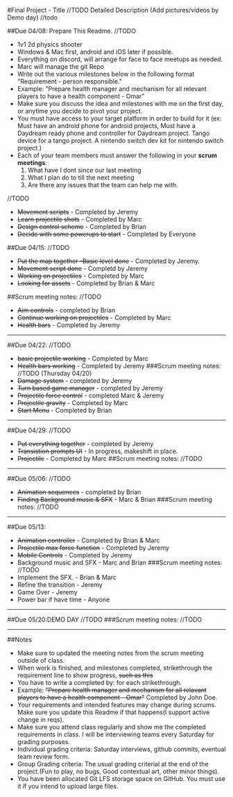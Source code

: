 #Final Project - Title //TODO
Detailed Description (Add pictures/videos by Demo day) //todo

##Due 04/08:
Prepare This Readme. 
//TODO

* 1v1 2d physics shooter
* Windows & Mac first, android and iOS later if possible.
* Everything on discord, will arrange for face to face meetups as needed.
* Marc will manage the git Repo
* Write out the various milestones below in the following format "Requirement - person responsible."
* Example: "Prepare health manager and mechanism for all relevant players to have a health component - Omar" 
* Make sure you discuss the idea and milestones with me on the first day, or anytime you decide to pivot your project.
* You must have access to your target platform in order to build for it (ex: Must have an android phone for android projects, Must have a Daydream ready phone and controller for Daydream project. Tango device for a tango project. A nintendo switch dev kit for nintendo switch project.)
* Each of your team members must answer the following in your **scrum meetings**:
	1. What have I dont since our last meeting
	2. What I plan do to till the next meeting
	3. Are there any issues that the team can help me with.



//TODO
 * ~~Movement scripts~~ - Completed by Jeremy
 * ~~Learn projectile shots~~ - Completed by Marc
 * ~~Design control scheme~~ - Completed by Brian
 * ~~Decide with some powerups to start~~ - Completed by Everyone
 

##Due 04/15:
//TODO
 * ~~Put the map together -Basic level done~~ - Completed by Jeremy.
 * ~~Movement script done~~ - Completd by Jeremy
 * ~~Working on projectiles~~ - Completed by Marc
 * ~~Looking for assets~~ - Completed by Brian & Marc
 
##Scrum meeting notes:
//TODO
 * ~~Aim controls~~ - completed by Brian
 * ~~Continue working on projectiles~~ - Completed by Marc
 * ~~Health bars~~ - Completed by Jeremy

---
##Due 04/22:
//TODO
 * ~~basic projectile working~~ - Completed by Marc
 * ~~Health bars working~~ - Completed by Jeremy
###Scrum meeting notes:
//TODO (Thursday 04/20)
 * ~~Damage system~~ - completed by Jeremy
 * ~~Turn based game manager~~ - completed by Jeremy
 * ~~Projectile force control~~ - completed Marc & Jeremy
 * ~~Projectile gravity~~ - Completed by Marc
 * ~~Start Menu~~ - Completed by Brian

---
##Due 04/29:
//TODO
 * ~~Put everything together~~ - completed by Jeremy
 * ~~Transistion prompts UI~~ - In progress, makeshift in place.
 * ~~Projectile~~ - Completed by Marc
##Scrum meeting notes:
//TODO

---
##Due 05/06:
//TODO
 * ~~Animation sequences~~ - completed by Brian
 * ~~Finding Background music & SFX~~ - Marc & Brian
###Scrum meeting notes:
//TODO

---
##Due 05/13:
 * ~~Animation controller~~ - Completed by Brian & Marc
 * ~~Projectile max force function~~ - Completed by Jeremy
 * ~~Mobile Controls~~ - Completed by Jeremy
 * Background music and SFX - Marc and Brian
###Scrum meeting notes:
//TODO
 * Implement the SFX. - Brian & Marc
 * Refine the transition - Jeremy
 * Game Over - Jeremy
 * Power bar if have time - Anyone
---
##Due 05/20:DEMO DAY
//TODO
###Scrum meeting notes:
//TODO

---
##Notes

* Make sure to updated the meeting notes from the scrum meeting outside of class.
* When work is finished, and milestones completed, strikethrough the requirement line to show progress,  ~~such as this~~
* You have to write a completed by: for each strikethrough.
* Example: ~~"Prepare health manager and mechanism for all relavant players to have a health component - Omar"~~ Completed by John Doe.
* Your requirements and intended features may change during scrums. Make sure you update this Readme if that happens(I support active change in reqs).
* Make sure you attend class regularly and show me the completed requirements in class. I will be interviewing teams every Saturday for grading purposes.
* Individual grading criteria: Saturday interviews, github commits, eventual team review form.
* Group Grading criteria: The usual grading criterial at the end of the project.(Fun to play, no bugs, Good contextual art, other minor things).
* You have been allocated Git LFS storage space on GitHub. You must use it if you intend to upload large files.

